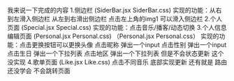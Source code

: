 我来说一下完成的内容
1.侧边栏
(SiderBar.jsx SiderBar.css)
实现的功能：从右到左滑入侧边栏
从左到右滑出侧边栏
点击左上角的img1 可以滑入侧边栏
2.个人页面
(Special.jsx Special.css)
实现的功能：点击音乐/播客/动态切换
3.个人信息编辑页面
(Personal.jsx Personal.css)
（Personal.jsx Personal.css）
实现的功能：点击更换按钮可以更换头像
点击昵称 弹出一个input 
点击性别 弹出一个input
点击生日 弹出一个下拉列表
点击地区 弹出一个下拉列表
但是不会状态更新 这个没实现
4.歌单页面
(Like.jsx Like.css)
点击不同音乐 底部实现更新
还有就是 路由还没学会 不会跳转页面

